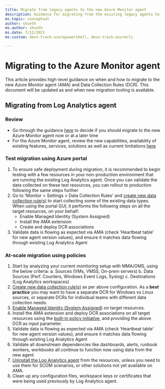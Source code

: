 ```yaml
---
title: Migrate from legacy agents to the new Azure Monitor agent
description: Guidance for migrating from the existing legacy agents to the new Azure Monitor agent (AMA) and Data Collection Rules (DCR)
ms.topic: conceptual
author: shseth
ms.author: shseth
ms.date: 7/12/2021 
ms.custom: devx-track-azurepowershell, devx-track-azurecli

---
```


# Migrating to the Azure Monitor agent
This article provides high-level guidance on when and how to migrate to the new Azure Monitor agent (AMA) and Data Collection Rules (DCR). This document will be updated as and when new migration tooling is available. 

## Migrating from Log Analytics agent

### Review
- Go through the guidance [here](./azure-monitor-agent-overview.md#should-i-switch-to-azure-monitor-agent) to decide if you should migrate to the new Azure Monitor agent now or at a later time
- For the Azure Monitor agent, review the new capabilities, availability of existing features, services, solutions as well as current limitations [here](./agents-overview.md#azure-monitor-agent)


### Test migration using Azure portal
1. To ensure safe deployment during migration, it is recommended to begin testing with a few resources in your non-production environment that are running the existing Log Analytics agent. Once you can validate the data collected on these test resources, you can rollout to production following the same steps further
2. Go to 'Monitor > Settings > Data Collection Rules' and [create new data collection rule(s)](./data-collection-rule-azure-monitor-agent.md#create-rule-and-association-in-azure-portal) to start collecting some of the existing data types. When using the portal GUI, it performs the following steps on all the target resources, on your behalf:
	- Enable Managed Identity (System Assigned) 
	- Install the AMA extension 
	- Create and deploy DCR associations 
3. Validate data is flowing as expected via AMA (check ‘Heartbeat table’ for new agent version values), and ensure it matches data flowing through existing Log Analytics Agent


### At-scale migration using policies
1. Start by analyzing your current monitoring setup with MMA/OMS, using the below criteria:
	a. Sources (VMs, VMSS, On-prem servers)
	b. Data Sources (Perf. Counters, Windows Event Logs, Syslog)
	c. Destinations (Log Analytics workspaces)
2. [Create new data collection rule(s)](/rest/api/monitor/datacollectionrules/create#examples) as per above configuration. As a **best practice** you may want to have a separate DCR for Windows vs Linux sources, or separate DCRs for individual teams with different data collection needs.
3. [Enable Managed Identity (System Assigned)](../../active-directory/managed-identities-azure-resources/qs-configure-template-windows-vm.md#system-assigned-managed-identity) on target resources.
4. Install the AMA extension and deploy DCR associations on all target resources using the [built-in policy initiative](../deploy-scale.md#built-in-policy-initiatives), and providing the above DCR as input parameter. 
5. Validate data is flowing as expected via AMA (check ‘Heartbeat table’ for new agent version values), and ensure it matches data flowing through existing Log Analytics Agent
6. Validate all downstream dependencies like dashboards, alerts, runbook workers, workbooks all continue to function now using data from the new agent 
7. [Uninstall the Log Analytics agent](./agent-manage.md#uninstall-agent) from the resources, unless you need to use them for SCOM scenarios, or other solutions not yet available on AMA.
8. Clean up any configuration files, workspace keys or certificates that were being used previously by Log Analytics agent.
